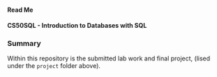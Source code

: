 #### Read Me

#### CS50SQL - Introduction to Databases with SQL

### Summary 

Within this repository is the submitted lab work and final project, (lised under the `project` folder above).
